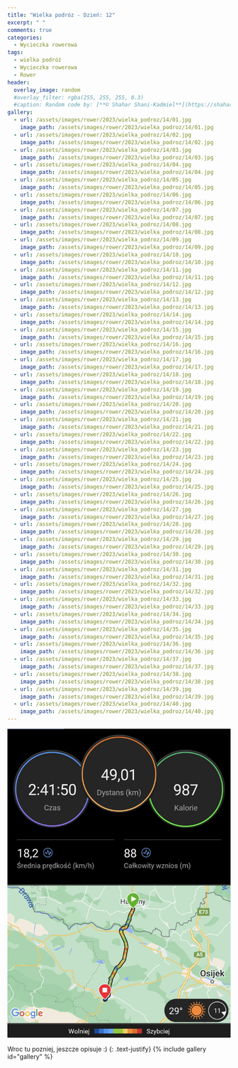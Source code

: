 ```yaml
---
title: "Wielka podróz - Dzień: 12"
excerpt: " "
comments: true
categories:
  - Wycieczka rowerowa
tags:
  - wielka podróż
  - Wycieczka rowerowa
  - Rower
header:
  overlay_image: random
  #overlay_filter: rgba(255, 255, 255, 0.3)
  #caption: Random code by: [**© Shahar Shani-Kadmiel**](https://shaharkadmiel.github.io)"
gallery:
  - url: /assets/images/rower/2023/wielka_podroz/14/01.jpg
    image_path: /assets/images/rower/2023/wielka_podroz/14/01.jpg
  - url: /assets/images/rower/2023/wielka_podroz/14/02.jpg
    image_path: /assets/images/rower/2023/wielka_podroz/14/02.jpg
  - url: /assets/images/rower/2023/wielka_podroz/14/03.jpg
    image_path: /assets/images/rower/2023/wielka_podroz/14/03.jpg
  - url: /assets/images/rower/2023/wielka_podroz/14/04.jpg
    image_path: /assets/images/rower/2023/wielka_podroz/14/04.jpg
  - url: /assets/images/rower/2023/wielka_podroz/14/05.jpg
    image_path: /assets/images/rower/2023/wielka_podroz/14/05.jpg
  - url: /assets/images/rower/2023/wielka_podroz/14/06.jpg
    image_path: /assets/images/rower/2023/wielka_podroz/14/06.jpg
  - url: /assets/images/rower/2023/wielka_podroz/14/07.jpg
    image_path: /assets/images/rower/2023/wielka_podroz/14/07.jpg
  - url: /assets/images/rower/2023/wielka_podroz/14/08.jpg
    image_path: /assets/images/rower/2023/wielka_podroz/14/08.jpg
  - url: /assets/images/rower/2023/wielka_podroz/14/09.jpg
    image_path: /assets/images/rower/2023/wielka_podroz/14/09.jpg
  - url: /assets/images/rower/2023/wielka_podroz/14/10.jpg
    image_path: /assets/images/rower/2023/wielka_podroz/14/10.jpg
  - url: /assets/images/rower/2023/wielka_podroz/14/11.jpg
    image_path: /assets/images/rower/2023/wielka_podroz/14/11.jpg
  - url: /assets/images/rower/2023/wielka_podroz/14/12.jpg
    image_path: /assets/images/rower/2023/wielka_podroz/14/12.jpg
  - url: /assets/images/rower/2023/wielka_podroz/14/13.jpg
    image_path: /assets/images/rower/2023/wielka_podroz/14/13.jpg
  - url: /assets/images/rower/2023/wielka_podroz/14/14.jpg
    image_path: /assets/images/rower/2023/wielka_podroz/14/14.jpg
  - url: /assets/images/rower/2023/wielka_podroz/14/15.jpg
    image_path: /assets/images/rower/2023/wielka_podroz/14/15.jpg
  - url: /assets/images/rower/2023/wielka_podroz/14/16.jpg
    image_path: /assets/images/rower/2023/wielka_podroz/14/16.jpg
  - url: /assets/images/rower/2023/wielka_podroz/14/17.jpg
    image_path: /assets/images/rower/2023/wielka_podroz/14/17.jpg
  - url: /assets/images/rower/2023/wielka_podroz/14/18.jpg
    image_path: /assets/images/rower/2023/wielka_podroz/14/18.jpg
  - url: /assets/images/rower/2023/wielka_podroz/14/19.jpg
    image_path: /assets/images/rower/2023/wielka_podroz/14/19.jpg
  - url: /assets/images/rower/2023/wielka_podroz/14/20.jpg
    image_path: /assets/images/rower/2023/wielka_podroz/14/20.jpg
  - url: /assets/images/rower/2023/wielka_podroz/14/21.jpg
    image_path: /assets/images/rower/2023/wielka_podroz/14/21.jpg
  - url: /assets/images/rower/2023/wielka_podroz/14/22.jpg
    image_path: /assets/images/rower/2023/wielka_podroz/14/22.jpg
  - url: /assets/images/rower/2023/wielka_podroz/14/23.jpg
    image_path: /assets/images/rower/2023/wielka_podroz/14/23.jpg
  - url: /assets/images/rower/2023/wielka_podroz/14/24.jpg
    image_path: /assets/images/rower/2023/wielka_podroz/14/24.jpg
  - url: /assets/images/rower/2023/wielka_podroz/14/25.jpg
    image_path: /assets/images/rower/2023/wielka_podroz/14/25.jpg
  - url: /assets/images/rower/2023/wielka_podroz/14/26.jpg
    image_path: /assets/images/rower/2023/wielka_podroz/14/26.jpg
  - url: /assets/images/rower/2023/wielka_podroz/14/27.jpg
    image_path: /assets/images/rower/2023/wielka_podroz/14/27.jpg
  - url: /assets/images/rower/2023/wielka_podroz/14/28.jpg
    image_path: /assets/images/rower/2023/wielka_podroz/14/28.jpg
  - url: /assets/images/rower/2023/wielka_podroz/14/29.jpg
    image_path: /assets/images/rower/2023/wielka_podroz/14/29.jpg
  - url: /assets/images/rower/2023/wielka_podroz/14/30.jpg
    image_path: /assets/images/rower/2023/wielka_podroz/14/30.jpg
  - url: /assets/images/rower/2023/wielka_podroz/14/31.jpg
    image_path: /assets/images/rower/2023/wielka_podroz/14/31.jpg
  - url: /assets/images/rower/2023/wielka_podroz/14/32.jpg
    image_path: /assets/images/rower/2023/wielka_podroz/14/32.jpg
  - url: /assets/images/rower/2023/wielka_podroz/14/33.jpg
    image_path: /assets/images/rower/2023/wielka_podroz/14/33.jpg
  - url: /assets/images/rower/2023/wielka_podroz/14/34.jpg
    image_path: /assets/images/rower/2023/wielka_podroz/14/34.jpg
  - url: /assets/images/rower/2023/wielka_podroz/14/35.jpg
    image_path: /assets/images/rower/2023/wielka_podroz/14/35.jpg
  - url: /assets/images/rower/2023/wielka_podroz/14/36.jpg
    image_path: /assets/images/rower/2023/wielka_podroz/14/36.jpg
  - url: /assets/images/rower/2023/wielka_podroz/14/37.jpg
    image_path: /assets/images/rower/2023/wielka_podroz/14/37.jpg
  - url: /assets/images/rower/2023/wielka_podroz/14/38.jpg
    image_path: /assets/images/rower/2023/wielka_podroz/14/38.jpg
  - url: /assets/images/rower/2023/wielka_podroz/14/39.jpg
    image_path: /assets/images/rower/2023/wielka_podroz/14/39.jpg
  - url: /assets/images/rower/2023/wielka_podroz/14/40.jpg
    image_path: /assets/images/rower/2023/wielka_podroz/14/40.jpg
---
```

![mapka](/assets/images/rower/2023/wielka_podroz/14/mapka.png)

Wroc tu pozniej, jeszcze opisuje :)
{: .text-justify}
{% include gallery id="gallery" %}
